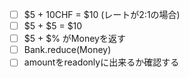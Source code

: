 - [ ] $5 + 10CHF = $10 (レートが2:1の場合)
- [ ] $5 + $5 = $10
- [ ] $5 + $% がMoneyを返す
- [ ] Bank.reduce(Money)
- [ ] amountをreadonlyに出来るか確認する